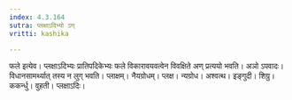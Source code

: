 ```yaml
---
index: 4.3.164
sutra: प्लक्षाऽदिभ्यो ऽण्
vritti: kashika

---
```

फले इत्येव। प्लक्षाऽदिभ्यः प्रातिपदिकेभ्यः फले विकारावयवत्वेन विवक्षिते अण् प्रत्ययो भवति। अञो ऽपवादः। विधानसामर्थ्यात् तस्य न लुग् भवति। प्लाक्षम्। नैयग्रोधम्। प्लक्ष। न्यग्रोध। अश्वत्थ। इङ्गुदी। शिग्रु। ककर्न्धु। वुहती। प्लक्षाऽदिः।